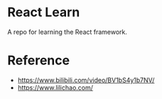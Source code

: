 # **React Learn**

A repo for learning the React framework.



# **Reference**

-   https://www.bilibili.com/video/BV1bS4y1b7NV/
-   https://www.lilichao.com/



